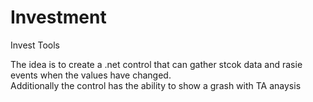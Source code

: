 # Investment
Invest Tools

The idea is to create a .net control that can gather stcok data and rasie events when the values have changed.  
Additionally the control has the ability to show a grash with TA anaysis
